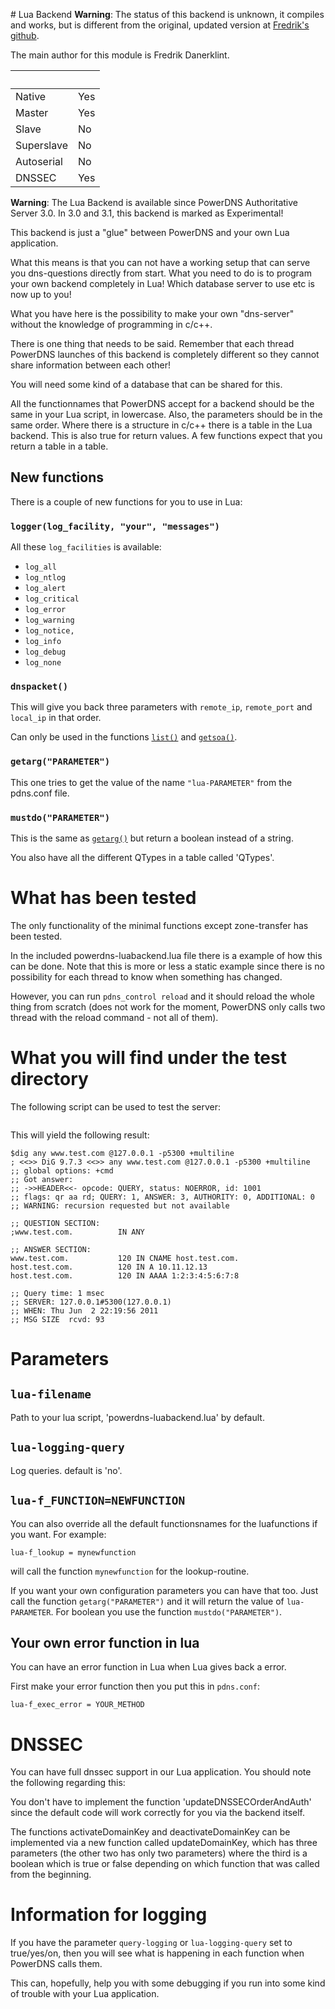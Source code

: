 # Lua Backend
**Warning**: The status of this backend is unknown, it compiles and works, but
is different from the original, updated version at
[Fredrik's github](https://github.com/fredan/luabackend).

The main author for this module is Fredrik Danerklint.

| &nbsp; | &nbsp; |
|:--|:--|
|Native|Yes|
|Master|Yes|
|Slave|No|
|Superslave|No|
|Autoserial|No|
|DNSSEC|Yes|

**Warning**: The Lua Backend is available since PowerDNS Authoritative Server
3.0. In 3.0 and 3.1, this backend is marked as Experimental!

This backend is just a "glue" between PowerDNS and your own Lua application.

What this means is that you can not have a working setup that can serve you
dns-questions directly from start. What you need to do is to program your own 
backend completely in Lua! Which database server to use etc is now up to you!

What you have here is the possibility to make your own "dns-server" without the
knowledge of programming in c/c++.

There is one thing that needs to be said. Remember that each thread 
PowerDNS launches of this backend is completely different so they cannot 
share information between each other! 

You will need some kind of a database that can be shared for this.

All the functionnames that PowerDNS accept for a backend should be the same
in your Lua script, in lowercase. Also, the parameters should be in the same 
order. Where there is a structure in c/c++ there is a table in the Lua backend.
This is also true for return values. A few functions expect that you return a 
table in a table.


## New functions
There is a couple of new functions for you to use in Lua:

### `logger(log_facility, "your", "messages")`

All these `log_facilities` is available:
* `log_all`
* `log_ntlog`
* `log_alert`
* `log_critical`
* `log_error`
* `log_warning`
* `log_notice,`
* `log_info`
* `log_debug`
* `log_none`


### `dnspacket()`
This will give you back three parameters with
`remote_ip`, `remote_port` and `local_ip` in that order.

Can only be used in the functions [`list()`](#list) and [`getsoa()`](#getsoa).

### `getarg("PARAMETER")`
This one tries to get the value of the name `"lua-PARAMETER"` from the 
pdns.conf file.

### `mustdo("PARAMETER")`
This is the same as [`getarg()`](#getarg) but return a boolean instead of a string.

You also have all the different QTypes in a table called 'QTypes'.

# What has been tested
The only functionality of the minimal functions except zone-transfer has
been tested. 

In the included powerdns-luabackend.lua file there is a example of how
this can be done. Note that this is more or less a static example since
there is no possibility for each thread to know when something has changed.

However, you can run `pdns_control reload` and it should reload the whole thing 
from scratch (does not work for the moment, PowerDNS only calls two thread with 
the reload command - not all of them).

# What you will find under the test directory
The following script can be used to test the server:
```{include='../../modules/luabackend/test/powerdns-luabackend.lua'}
```

This will yield the following result:

```
$dig any www.test.com @127.0.0.1 -p5300 +multiline
; <<>> DiG 9.7.3 <<>> any www.test.com @127.0.0.1 -p5300 +multiline
;; global options: +cmd
;; Got answer:
;; ->>HEADER<<- opcode: QUERY, status: NOERROR, id: 1001
;; flags: qr aa rd; QUERY: 1, ANSWER: 3, AUTHORITY: 0, ADDITIONAL: 0
;; WARNING: recursion requested but not available

;; QUESTION SECTION:
;www.test.com.          IN ANY

;; ANSWER SECTION:
www.test.com.           120 IN CNAME host.test.com.
host.test.com.          120 IN A 10.11.12.13
host.test.com.          120 IN AAAA 1:2:3:4:5:6:7:8

;; Query time: 1 msec
;; SERVER: 127.0.0.1#5300(127.0.0.1)
;; WHEN: Thu Jun  2 22:19:56 2011
;; MSG SIZE  rcvd: 93
```

# Parameters
## `lua-filename`
Path to your lua script, 'powerdns-luabackend.lua' by default.

## `lua-logging-query`
Log queries. default is 'no'.

## `lua-f_FUNCTION=NEWFUNCTION`
You can also override all the default functionsnames for the luafunctions if you
want. For example:

`lua-f_lookup = mynewfunction`

will call the function `mynewfunction` for the lookup-routine.

If you want your own configuration parameters you can have that too. 
Just call the function `getarg("PARAMETER")` and it will return the value
of `lua-PARAMETER`. For boolean you use the function `mustdo("PARAMETER")`.

## Your own error function in lua
You can have an error function in Lua when Lua gives back a error.

First make your error function then you put this in `pdns.conf`:

`lua-f_exec_error = YOUR_METHOD`

# DNSSEC
You can have full dnssec support in our Lua application. You should note the 
following regarding this:

You don't have to implement the function 'updateDNSSECOrderAndAuth' since the 
default code will work correctly for you via the backend itself. 

The functions activateDomainKey and deactivateDomainKey can be implemented via a 
new function called updateDomainKey, which has three parameters (the other two 
has only two parameters) where the third is a boolean which is true or false 
depending on which function that was called from the beginning.

# Information for logging
If you have the parameter `query-logging` or `lua-logging-query` set to 
true/yes/on, then you will see what is happening in each function when PowerDNS 
calls them. 

This can, hopefully, help you with some debugging if you run into some kind of 
trouble with your Lua application.
